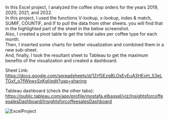 In this Excel project, I analyzed the coffee shop orders for the years 2019, 2020, 2021, and 2022.            
In this project, I used the functions V-lookup, x-lookup, index & match, SUMIF, COUNTIF, and If to pull the data from other sheets. you will find that in the highlighted part of the sheet in the below screenshot.        
Also, I created a pivot table to get the total sales per coffee type for each month.                        
Then, I inserted some charts for better visualization and combined them in a new sub-sheet.                      
And, finally, I took the resultant sheet to Tableau to get the maximum benefits of the visualization and created a dashboard. 

Sheet Link: https://docs.google.com/spreadsheets/d/1ZrfSEzgBLOsEyEuA3HEoH_S3eLTGxf_o7fWkwxSxKgI/edit?usp=sharing

Tableau dashboard (check the other tabs): https://public.tableau.com/app/profile/mostafa.elbassel/viz/InsightsforcoffeesalesDashboard/InsightsforcoffeesalesDashboard



![ExcelProject](https://github.com/user-attachments/assets/aeace78a-39cf-4992-aabf-fd30ec2006ba)
